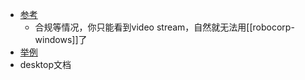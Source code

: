 - [参考](https://robocorp.com/docs/development-guide/desktop)
  - 合规等情况，你只能看到video stream，自然就无法用[[robocorp-windows]]了
- [举例](https://robocorp.com/portal/robot/robocorp/example-desktop-image-ocr)
- desktop文档